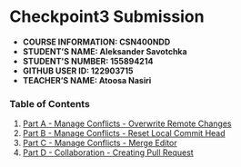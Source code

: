 # Checkpoint3 Submission

- **COURSE INFORMATION: CSN400NDD**
- **STUDENT’S NAME: Aleksander Savotchka**
- **STUDENT'S NUMBER: 155894214**
- **GITHUB USER ID: 122903715**
- **TEACHER’S NAME: Atoosa Nasiri**

### Table of Contents
1. [Part A - Manage Conflicts - Overwrite Remote Changes](#https://github.com/122903715-myseneca/CSN400-Capstone/blob/main/Checkpoint3/logs/part2-conflict-error.log)
2. [Part B - Manage Conflicts - Reset Local Commit Head](#https://github.com/122903715-myseneca/CSN400-Capstone/blob/main/Checkpoint3/logs/part2-pull-error.log)
3. [Part C - Manage Conflicts - Merge Editor](#https://github.com/122903715-myseneca/CSN400-Capstone/blob/main/Checkpoint3/logs/part2-reset-head.log)
4. [Part D - Collaboration - Creating Pull Request](#https://github.com/122903715-myseneca/CSN400-Capstone/blob/main/Checkpoint3/logs/part3-pull-conflict.log)